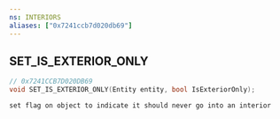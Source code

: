 ```yaml
---
ns: INTERIORS
aliases: ["0x7241ccb7d020db69"]
---
```

## SET_IS_EXTERIOR_ONLY

```c
// 0x7241CCB7D020DB69
void SET_IS_EXTERIOR_ONLY(Entity entity, bool IsExteriorOnly);
```

```
set flag on object to indicate it should never go into an interior
```
